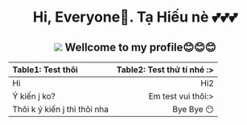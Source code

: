 <h1 align="center"> Hi, Everyone🐾. <a src="https://www.facebook.com/TaHieu2709/">Tạ Hiếu nè<a/> 💕💕💕 </h1>

<h2 align="center"> <img src="https://user-images.githubusercontent.com/71754731/130457643-6de59841-7ad6-463c-b62c-fbcb1b87aa6f.png"> Wellcome to my profile😊😊😊 </h2>

| Table1: Test thôi | Table2: Test thử tí nhé :> |
| :---   |    ---:|
| Hi | Hi2 |
| Ý kiến j ko? | Em test vui thôi:> |
| Thôi k ý kiến j thì thôi nha | Bye Bye 😶 |
